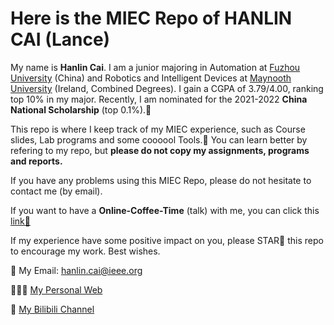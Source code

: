 # Here is the MIEC Repo of HANLIN CAI (Lance)
My name is **Hanlin Cai**. I am a junior majoring in Automation at [Fuzhou University] (China) and Robotics and Intelligent Devices at [Maynooth University] (Ireland, Combined Degrees). I gain a CGPA of 3.79/4.00, ranking top 10% in my major. Recently, I am nominated for the 2021-2022 **China National Scholarship** (top 0.1%).🎊

This repo is where I keep track of my MIEC experience, such as Course slides, Lab programs and some coooool Tools.🙈
You can learn better by refering to my repo, but **please do not copy my assignments, programs and reports.**

If you have any problems using this MIEC Repo, please do not hesitate to contact me (by email).

If you want to have a **Online-Coffee-Time** (talk) with me, you can click this [link🔗]

If my experience have some positive impact on you, please STAR🌟 this repo to encourage my work. Best wishes.

📮 My Email: [hanlin.cai@ieee.org](hanlin.cai@ieee.org)

👨🏻‍💻 [My Personal Web]

🎥 [My Bilibili Channel]

[link🔗]: https://mieclance.club/meet-with-lance
[My Personal Web]: https://mieclance.club/
[My Bilibili Channel]: https://space.bilibili.com/594030035?spm_id_from=333.1007.0.0
[Fuzhou University]: https://www.fzu.edu.cn/
[Maynooth University]: https://maynoothuniversity.ie/
[Chin-Hong Wong]: https://www.researchgate.net/profile/Chin-Hong-Wong
[Prof. Pietro Lio']: https://www.cl.cam.ac.uk/~pl219/
